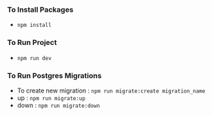### To Install Packages

- `npm install`

### To Run Project

- `npm run dev`

### To Run Postgres Migrations

- To create new migration : `npm run migrate:create migration_name`
- up : `npm run migrate:up`
- down : `npm run migrate:down`
